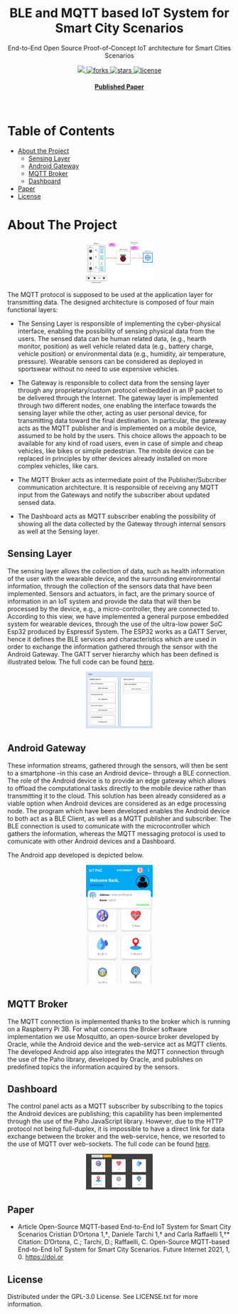 <div align="center">
  <h1>BLE and MQTT based IoT System for Smart City Scenarios</h1>
  
  <p>
    End-to-End Open Source Proof-of-Concept IoT architecture for Smart Cities Scenarios
  </p>

  
<!-- Badges -->
<p>
  <a href="https://github.com/CDOrtona/RUN.IO/graphs/contributors">
    <img src="https://img.shields.io/github/contributors/Louis3797/awesome-readme-template" />
  </a>
  <a href="https://github.com/CDOrtona/RUN.IO/network/members">
    <img src="https://img.shields.io/github/forks/CDOrtona/RUN.IO" alt="forks" />
  </a>
  <a href="https://github.com/CDOrtona/RUN.IO/stargazers">
    <img src="https://img.shields.io/github/stars/CDOrtona/RUN.IO" alt="stars" />
  </a>
  <a href="https://github.com/CDOrtona/RUN.IO/blob/master/LICENSE">
    <img src="https://img.shields.io/github/license/CDOrtona/RUN.IO" alt="license" />
  </a>
</p>
   
<h4>
    <a href="https://www.mdpi.com/1999-5903/14/2/57">Published Paper</a>
</div>

<br />

<!-- Table of Contents -->
# Table of Contents

- [About the Project](#about-the-project)
  * [Sensing Layer](#sensing-layer)
  * [Android Gateway](#android-gateway)
  * [MQTT Broker](#mqtt-broker)
  * [Dashboard](#dashboard)
- [Paper](#paper)
- [License](#license)


# About The Project

<div align="center"> 
  <img src="https://github.com/CDOrtona/RUN.IO/blob/master/media/E2EArch.png" width="150" />
</div>

The MQTT protocol is supposed to be used at the application layer for transmitting
data.
The designed architecture is composed of four main functional layers:

* The Sensing Layer is responsible of implementing the cyber-physical interface,
enabling the possibility of sensing physical data from the users. The sensed data
can be human related data, (e.g., hearth monitor, position) as well vehicle related
data (e.g., battery charge, vehicle position) or environmental data (e.g., humidity,
air temperature, pressure). Wearable sensors can be considered as deployed in
sportswear without no need to use expensive vehicles.


* The Gateway is responsible to collect data from the sensing layer through any
proprietary/custom protocol embedded in an IP packet to be delivered through
the Internet. The gateway layer is implemented through two different nodes, one
enabling the interface towards the sensing layer while the other, acting as user
personal device, for transmitting data toward the final destination. In particular,
the gateway acts as the MQTT publisher and is implemented on a mobile device,
assumed to be hold by the users. This choice allows the appoach to be available
for any kind of road users, even in case of simple and cheap vehicles, like bikes or
simple pedestrian. The mobile device can be replaced in principles by other devices
already installed on more complex vehicles, like cars.


* The MQTT Broker acts as intermediate point of the Publisher/Subcriber communication architecture. 
It is responsible of receiving any MQTT input from the
Gateways and notify the subscriber about updated sensed data.


* The Dashboard acts as MQTT subscriber enabling the possibility of showing all the
data collected by the Gateway through internal sensors as well at the Sensing layer.

## Sensing Layer

The sensing layer allows the collection of data, such as health information of the
user with the wearable device, and the surrounding environmental information, through
the collection of the sensors data that have been implemented. Sensors and actuators, in
fact, are the primary source of information in an IoT system and provide the data that
will then be processed by the device, e.g., a micro-controller, they are connected to.
According to this view, we have implemented a general purpose embedded system
for wearable devices, through the use of the ultra-low power SoC Esp32 produced by
Espressif System.
The ESP32 works as a GATT Server, hence it defines the BLE services and characteristics which
are used in order to exchange the information gathered through the sensor with the Android Gateway.
The GATT server hierarchy which has been defined is illustrated below.
The full code can be found [here](https://github.com/CDOrtona/RUN.IO/tree/master/ESP32%20GATT_SERVER).

<div align="center"> 
  <img src="https://github.com/CDOrtona/RUN.IO/blob/master/media/gattHierarchy.png" width="150" />
</div>

## Android Gateway

These information streams, gathered through the sensors, will then be sent to
a smartphone –in this case an Android device– through a BLE connection. The role
of the Android device is to provide an edge gateway which allows to offload the
computational tasks directly to the mobile device rather than transmitting it to the cloud.
This solution has been already considered as a viable option when Android devices are
considered as an edge processing node.
The program which have been developed enables the Android device to both act as a BLE Client, as well
as a MQTT publisher and subscriber.
The BLE connection is used to comunicate with the microcontroller which gathers the information, whereas 
the MQTT messaging protocol is used to comunicate with other Android devices and a Dashboard.

The Android app developed is depicted below.

<div align="center"> 
  <img src="https://github.com/CDOrtona/RUN.IO/blob/master/media/app_main_activity.png" width="150" />
</div>


## MQTT Broker

The MQTT connection is
implemented thanks to the broker which is running on a Raspberry Pi 3B. For what
concerns the Broker software implementation we use Mosquitto, an open-source
broker developed by Oracle, while the Android device and the web-service act as MQTT
clients. The developed Android app also integrates the MQTT connection through the
use of the Paho library, developed by Oracle, and publishes on predefined topics
the information acquired by the sensors. 

## Dashboard

The control panel acts as a MQTT subscriber by
subscribing to the topics the Android devices are publishing; this capability has been
implemented through the use of the Paho JavaScript library. However, due to the HTTP protocol not being full-duplex,
it is impossible to have a direct link for data exchange between the broker and
the web-service, hence, we resorted to the use of MQTT over web-sockets.
The full code can be found [here](https://github.com/CDOrtona/MQTT_WebSocket_Javascript_Client).

<div align="center"> 
  <img src="https://github.com/CDOrtona/RUN.IO/blob/master/media/dashboard_mqtt.png" width="150" />
</div>

## Paper

* Article
Open-Source MQTT-based End-to-End IoT System for Smart City
Scenarios
Cristian D’Ortona 1,†, Daniele Tarchi 1,† and Carla Raffaelli 1,†*
Citation: D’Ortona, C.; Tarchi, D.;
Raffaelli, C. Open-Source
MQTT-based End-to-End IoT System
for Smart City Scenarios. Future
Internet 2021, 1, 0. https://doi.or

## License
Distributed under the GPL-3.0 License. See LICENSE.txt for more information.
